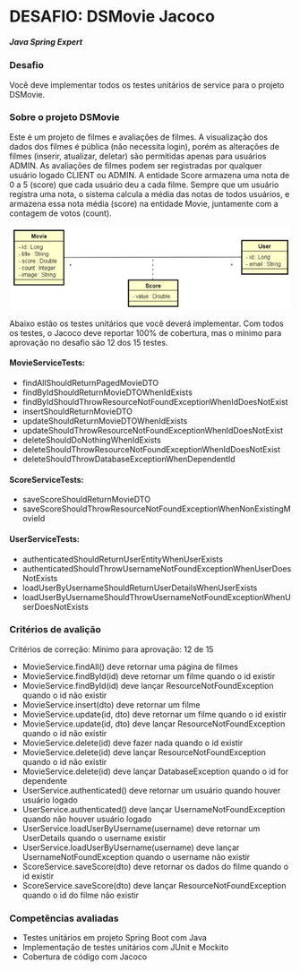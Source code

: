 # DESAFIO: DSMovie Jacoco 

##### Java Spring Expert

### Desafio

Você deve implementar todos os testes unitários de service para o projeto DSMovie.

### Sobre o projeto DSMovie

 Este é um projeto de filmes e avaliações de filmes. A visualização dos dados dos filmes é pública (não necessita login), porém as alterações de filmes (inserir, atualizar, deletar) são permitidas apenas para usuários ADMIN. As avaliações de filmes podem ser registradas por qualquer usuário logado CLIENT ou ADMIN. A entidade Score armazena uma nota de 0 a 5 (score) que cada usuário deu a cada filme. Sempre que um usuário registra uma nota, o sistema calcula a média das notas de todos usuários, e armazena essa nota média (score) na entidade Movie, juntamente com a contagem de votos (count).</br>

![entities](./entities.jpg)

Abaixo estão os testes unitários que você deverá implementar. Com todos os testes, o Jacoco deve reportar 100% de cobertura, mas o mínimo para aprovação no desafio são 12 dos 15 testes.</br>

#### MovieServiceTests:
- findAllShouldReturnPagedMovieDTO</br>
- findByIdShouldReturnMovieDTOWhenIdExists</br>
- findByIdShouldThrowResourceNotFoundExceptionWhenIdDoesNotExist</br>
- insertShouldReturnMovieDTO</br>
- updateShouldReturnMovieDTOWhenIdExists</br>
- updateShouldThrowResourceNotFoundExceptionWhenIdDoesNotExist</br>
- deleteShouldDoNothingWhenIdExists</br>
- deleteShouldThrowResourceNotFoundExceptionWhenIdDoesNotExist</br>
- deleteShouldThrowDatabaseExceptionWhenDependentId</br>
#### ScoreServiceTests:
- saveScoreShouldReturnMovieDTO</br>
- saveScoreShouldThrowResourceNotFoundExceptionWhenNonExistingMovieId</br>
#### UserServiceTests:
- authenticatedShouldReturnUserEntityWhenUserExists</br>
- authenticatedShouldThrowUsernameNotFoundExceptionWhenUserDoesNotExists</br>
- loadUserByUsernameShouldReturnUserDetailsWhenUserExists</br>
- loadUserByUsernameShouldThrowUsernameNotFoundExceptionWhenUserDoesNotExists</br>
 

### Critérios de avalição

Critérios de correção:
Mínimo para aprovação: 12 de 15

- MovieService.findAll() deve retornar uma página de filmes</br>
- MovieService.findById(id) deve retornar um filme quando o id existir</br>
- MovieService.findById(id) deve lançar ResourceNotFoundException quando o id não existir</br>
- MovieService.insert(dto) deve retornar um filme</br>
- MovieService.update(id, dto) deve retornar um filme quando o id existir</br>
- MovieService.update(id, dto) deve lançar ResourceNotFoundException quando o id não existir</br>
- MovieService.delete(id) deve fazer nada quando o id existir</br>
- MovieService.delete(id) deve lançar ResourceNotFoundException quando o id não existir</br>
- MovieService.delete(id) deve lançar DatabaseException quando o id for dependente</br>
- UserService.authenticated() deve retornar um usuário quando houver usuário logado</br>
- UserService.authenticated() deve lançar UsernameNotFoundException quando não houver usuário logado</br>
- UserService.loadUserByUsername(username) deve retornar um UserDetails quando o username existir</br>
- UserService.loadUserByUsername(username) deve lançar UsernameNotFoundException quando o username não existir</br>
- ScoreService.saveScore(dto) deve retornar os dados do filme quando o id existir</br>
- ScoreService.saveScore(dto) deve lançar ResourceNotFoundException quando o id do filme não existir</br>

### Competências avaliadas

- Testes unitários em projeto Spring Boot com Java</br>
- Implementação de testes unitários com JUnit e Mockito</br>
- Cobertura de código com Jacoco</br>